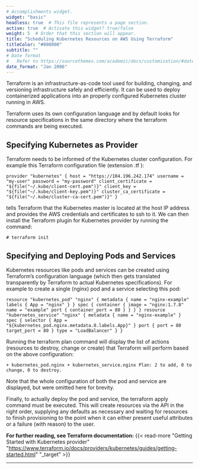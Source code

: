 ```yaml
---
# Accomplishments widget.
widget: "basic"  
headless: true  # This file represents a page section.
active: true  # Activate this widget? true/false
weight: 5  # Order that this section will appear.
title: "Scheduling Kubernetes Resources on AWS Using Terraform"
titleColor: "#000000"
subtitle: ""
# Date format
#   Refer to https://sourcethemes.com/academic/docs/customization/#date-format
date_format: "Jan 2006"
---
```

Terraform is an infrastructure-as-code tool used for building, changing, and versioning infrastructure safely and efficiently. It can be used to deploy containerized applications into an properly configured Kubernetes cluster running in AWS.

Terraform uses its own configuration language and by default looks for resource specifications in the same directory where the terraform commands are being executed.

## Specifying Kubernetes as Provider
Terraform needs to be informed of the Kubernetes cluster configuration. For example this Terraform configuration file (extension .tf ):

```
provider "kubernetes" { host = "https://104.196.242.174" username = "my-user" password = "my-password" client_certificate = "${file("~/.kube/client-cert.pem")}" client_key = "${file("~/.kube/client-key.pem")}" cluster_ca_certificate = "${file("~/.kube/cluster-ca-cert.pem")}" }
```

tells Terraform that the Kubernetes master is located at the host IP address and provides the AWS credentials and certificates to ssh to it. We can then install the Terraform plugin for Kubernetes provider by running the command:

`# terraform init`

## Specifying and Deploying Pods and Services
Kubernetes resources like pods and services can be created using Terraform’s configuration language (which then gets translated transparently by Terraform to actual Kubernetes specifications). For example to create a single (nginx) pod and a service selecting this pod:

```
resource "kubernetes_pod" "nginx" { metadata { name = "nginx-example" labels { App = "nginx" } } spec { container { image = "nginx:1.7.8" name = "example" port { container_port = 80 } } } } resource "kubernetes_service" "nginx" { metadata { name = "nginx-example" } spec { selector { App = "${kubernetes_pod.nginx.metadata.0.labels.App}" } port { port = 80 target_port = 80 } type = "LoadBalancer" } }
```

Running the terraform plan command will display the list of actions (resources to destroy, change or create) that Terraform will perform based on the above configuration:

```+ kubernetes_pod.nginx + kubernetes_service.nginx Plan: 2 to add, 0 to change, 0 to destroy.```

Note that the whole configuration of both the pod and service are displayed, but were omitted here for brevity.

Finally, to actually deploy the pod and service, the terraform apply command must be executed. This will create resources via the API in the right order, supplying any defaults as necessary and waiting for resources to finish provisioning to the point when it can either present useful attributes or a failure (with reason) to the user.



	
**For further reading, see Terraform documentation:** {{< read-more "Getting Started with Kubernetes provider" "https://www.terraform.io/docs/providers/kubernetes/guides/getting-started.html" "_target"  >}}	


---